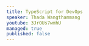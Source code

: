 ```yaml
---
title: TypeScript for DevOps
speaker: Thada Wangthammang
youtube: 3JrOUs7wmhU
managed: true
published: false
---
```

